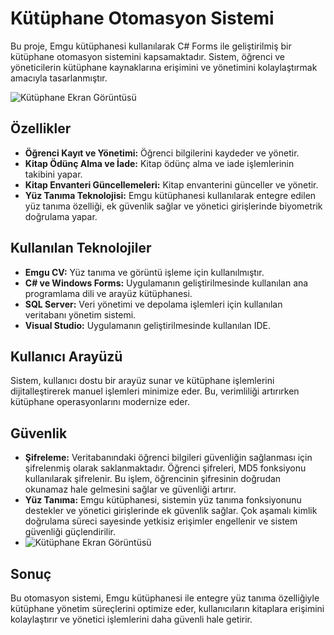 
# Kütüphane Otomasyon Sistemi

Bu proje, Emgu kütüphanesi kullanılarak C# Forms ile geliştirilmiş bir kütüphane otomasyon sistemini kapsamaktadır. Sistem, öğrenci ve yöneticilerin kütüphane kaynaklarına erişimini ve yönetimini kolaylaştırmak amacıyla tasarlanmıştır.

![Kütüphane Ekran Görüntüsü](images/anaform.png)


## Özellikler

- **Öğrenci Kayıt ve Yönetimi:** Öğrenci bilgilerini kaydeder ve yönetir.
- **Kitap Ödünç Alma ve İade:** Kitap ödünç alma ve iade işlemlerinin takibini yapar.
- **Kitap Envanteri Güncellemeleri:** Kitap envanterini günceller ve yönetir.
- **Yüz Tanıma Teknolojisi:** Emgu kütüphanesi kullanılarak entegre edilen yüz tanıma özelliği, ek güvenlik sağlar ve yönetici girişlerinde biyometrik doğrulama yapar.

## Kullanılan Teknolojiler

- **Emgu CV:** Yüz tanıma ve görüntü işleme için kullanılmıştır.
- **C# ve Windows Forms:** Uygulamanın geliştirilmesinde kullanılan ana programlama dili ve arayüz kütüphanesi.
- **SQL Server:** Veri yönetimi ve depolama işlemleri için kullanılan veritabanı yönetim sistemi.
- **Visual Studio:** Uygulamanın geliştirilmesinde kullanılan IDE.

## Kullanıcı Arayüzü

Sistem, kullanıcı dostu bir arayüz sunar ve kütüphane işlemlerini dijitalleştirerek manuel işlemleri minimize eder. Bu, verimliliği artırırken kütüphane operasyonlarını modernize eder.

## Güvenlik

- **Şifreleme:** Veritabanındaki öğrenci bilgileri güvenliğin sağlanması için şifrelenmiş olarak saklanmaktadır. Öğrenci şifreleri, MD5 fonksiyonu kullanılarak şifrelenir. Bu işlem, öğrencinin şifresinin doğrudan okunamaz hale gelmesini sağlar ve güvenliği artırır.
- **Yüz Tanıma:** Emgu kütüphanesi, sistemin yüz tanıma fonksiyonunu destekler ve yönetici girişlerinde ek güvenlik sağlar. Çok aşamalı kimlik doğrulama süreci sayesinde yetkisiz erişimler engellenir ve sistem güvenliği güçlendirilir.
- ![Kütüphane Ekran Görüntüsü](images/md5.png)

## Sonuç

Bu otomasyon sistemi, Emgu kütüphanesi ile entegre yüz tanıma özelliğiyle kütüphane yönetim süreçlerini optimize eder, kullanıcıların kitaplara erişimini kolaylaştırır ve yönetici işlemlerini daha güvenli hale getirir.
